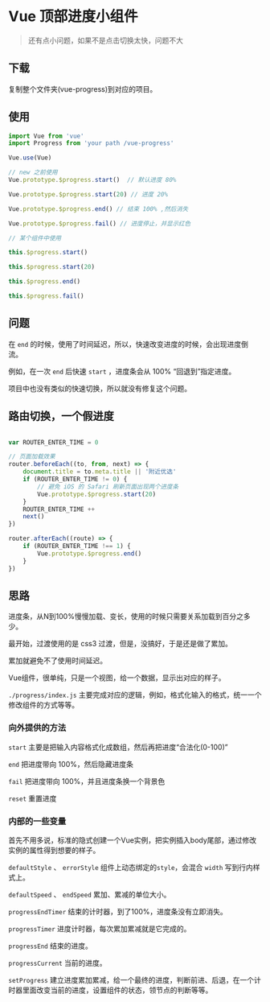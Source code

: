 # Vue 顶部进度小组件

> 还有点小问题，如果不是点击切换太快，问题不大

## 下载

复制整个文件夹(vue-progress)到对应的项目。

## 使用

``` javascript
import Vue from 'vue'
import Progress from 'your path /vue-progress'

Vue.use(Vue)

// new 之前使用
Vue.prototype.$progress.start()  // 默认进度 80%

Vue.prototype.$progress.start(20) // 进度 20%

Vue.prototype.$progress.end() // 结束 100% ,然后消失

Vue.prototype.$progress.fail() // 进度停止，并显示红色

// 某个组件中使用

this.$progress.start()

this.$progress.start(20)

this.$progress.end()

this.$progress.fail()

```

## 问题

在 `end` 的时候，使用了时间延迟，所以，快速改变进度的时候，会出现进度倒流。

例如，在一次 `end` 后快速 `start` ，进度条会从 100% “回退到”指定进度。

项目中也没有类似的快速切换，所以就没有修复这个问题。

## 路由切换，一个假进度

``` javascript

var ROUTER_ENTER_TIME = 0

// 页面加载效果
router.beforeEach((to, from, next) => {
    document.title = to.meta.title || '附近优选'
    if (ROUTER_ENTER_TIME != 0) {
        // 避免 iOS 的 Safari 刷新页面出现两个进度条
        Vue.prototype.$progress.start(20)
    }
    ROUTER_ENTER_TIME ++
    next()
})

router.afterEach((route) => {
    if (ROUTER_ENTER_TIME !== 1) {
        Vue.prototype.$progress.end()
    }
})

```

## 思路

进度条，从N到100%慢慢加载、变长，使用的时候只需要关系加载到百分之多少。

最开始，过渡使用的是 css3 过渡，但是，没搞好，于是还是做了累加。

累加就避免不了使用时间延迟。

Vue组件，很单纯，只是一个视图，给一个数据，显示出对应的样子。

`./progress/index.js` 主要完成对应的逻辑，例如，格式化输入的格式，统一一个修改组件的方式等等。

### 向外提供的方法

`start` 主要是把输入内容格式化成数组，然后再把进度“合法化(0-100)”

`end` 把进度带向 100%，然后隐藏进度条

`fail` 把进度带向 100%，并且进度条换一个背景色

`reset` 重置进度

### 内部的一些变量

首先不用多说，标准的隐式创建一个Vue实例，把实例插入body尾部，通过修改实例的属性得到想要的样子。

`defaultStyle` 、 `errorStyle` 组件上动态绑定的`style`，会混合 `width` 写到行内样式上。

`defaultSpeed` 、 `endSpeed` 累加、累减的单位大小。

`progressEndTimer` 结束的计时器，到了100%，进度条没有立即消失。

`progressTimer` 进度计时器，每次累加累减就是它完成的。

`progressEnd` 结束的进度。

`progressCurrent` 当前的进度。

`setProgress` 建立进度累加累减，给一个最终的进度，判断前进、后退，在一个计时器里面改变当前的进度，设置组件的状态，领节点的判断等等。
